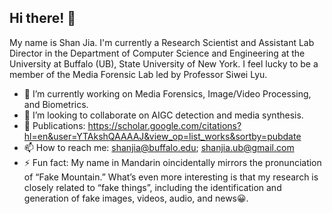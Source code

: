 ## Hi there! 👋

My name is Shan Jia. I'm currently a Research Scientist and Assistant Lab Director in the Department of Computer Science and Engineering at the University at Buffalo (UB), State University of New York. I feel lucky to be a member of the Media Forensic Lab led by Professor Siwei Lyu.

- 🔭 I’m currently working on Media Forensics, Image/Video Processing, and Biometrics.
- 👯 I’m looking to collaborate on AIGC detection and media synthesis.
- 📑 Publications: https://scholar.google.com/citations?hl=en&user=YTAkshQAAAAJ&view_op=list_works&sortby=pubdate 
- 📫 How to reach me: shanjia@buffalo.edu; shanjia.ub@gmail.com
- ⚡ Fun fact: My name in Mandarin oincidentally mirrors the pronunciation of “Fake Mountain.” What’s even more interesting is that my research is closely related to “fake things”, including the identification and generation of fake images, videos, audio, and news😀.
  
<!--
**shanface33/shanface33** is a ✨ _special_ ✨ repository because its `README.md` (this file) appears on your GitHub profile.

Here are some ideas to get you started:

- 🔭 I’m currently working on ...
- 🌱 I’m currently learning ...
- 👯 I’m looking to collaborate on ...
- 🤔 I’m looking for help with ...
- 💬 Ask me about ...
- 📫 How to reach me: ...
- 😄 Pronouns: ...
- ⚡ Fun fact: ...
-->
